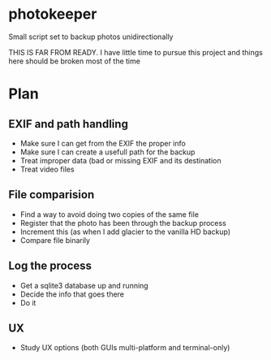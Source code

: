 photokeeper
===========

Small script set to backup photos unidirectionally

THIS IS FAR FROM READY. I have little time to pursue this project and things here should be broken most of the time


# Plan

## EXIF and path handling

- Make sure I can get from the EXIF the proper info
- Make sure I can create a usefull path for the backup
- Treat improper data (bad or missing EXIF and its destination
- Treat video files

## File comparision

- Find a way to avoid doing two copies of the same file
- Register that the photo has been through the backup process
- Increment this (as when I add glacier to the vanilla HD backup)
- Compare file binarily

## Log the process

- Get a sqlite3 database up and running
- Decide the info that goes there
- Do it

## UX

- Study UX options (both GUIs multi-platform and terminal-only)

